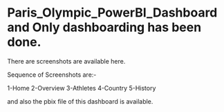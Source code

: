 # Paris_Olympic_PowerBI_Dashboard and Only dashboarding has been done.

There are screenshots are available here.

Sequence of Screenshots are:-

1-Home
2-Overview
3-Athletes
4-Country
5-History


and also the pbix file of this dashboard is available.
